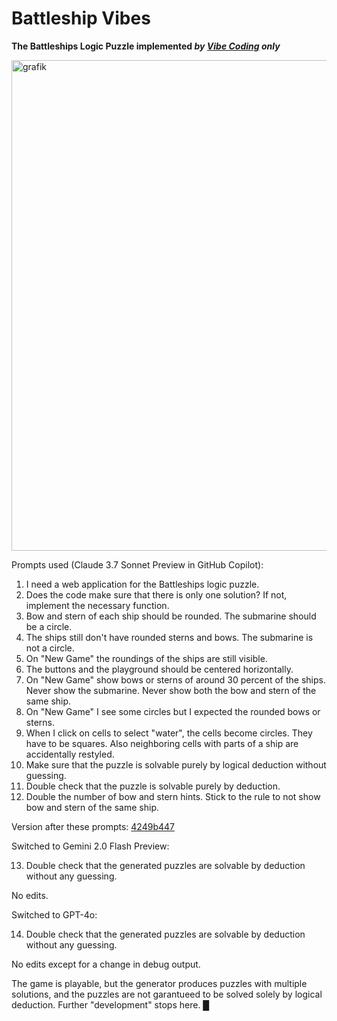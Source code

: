 # Battleship Vibes

**The Battleships Logic Puzzle implemented _by [Vibe Coding](https://en.wikipedia.org/wiki/Vibe_coding) only_**

<img width="785" alt="grafik" src="https://github.com/user-attachments/assets/b24a2fca-33bf-493f-a764-30e9a29c9012" />

Prompts used (Claude 3.7 Sonnet Preview in GitHub Copilot):

1. I need a web application for the Battleships logic puzzle. 
2. Does the code make sure that there is only one solution? If not, implement the necessary function.
3. Bow and stern of each ship should be rounded. The submarine should be a circle.
4. The ships still don't have rounded sterns and bows. The submarine is not a circle.
5. On "New Game" the roundings of the ships are still visible.
6. The buttons and the playground should be centered horizontally.
7. On "New Game" show bows or sterns of around 30 percent of the ships. Never show the submarine. Never show both the bow and stern of the same ship.
8. On "New Game" I see some circles but I expected the rounded bows or sterns.
9. When I click on cells to select "water", the cells become circles. They have to be squares. Also neighboring cells with parts of a ship are accidentally restyled.
10. Make sure that the puzzle is solvable purely by logical deduction without guessing.
11. Double check that the puzzle is solvable purely by deduction.
12. Double the number of bow and stern hints. Stick to the rule to not show bow and stern of the same ship.

Version after these prompts: [4249b447](https://github.com/607011/battleship-vibes/tree/4249b447cd5c8fbdea9bfb782c098382a3396752)

Switched to Gemini 2.0 Flash Preview:

13. Double check that the generated puzzles are solvable by deduction without any guessing.

No edits.

Switched to GPT-4o:

14. Double check that the generated puzzles are solvable by deduction without any guessing.

No edits except for a change in debug output.

The game is playable, but the generator produces puzzles with multiple solutions, and the puzzles are not garantueed to be solved solely by logical deduction. Further "development" stops here. █
